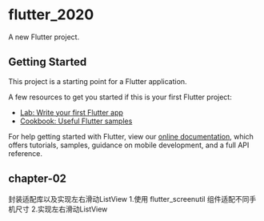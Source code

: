 # flutter_2020

A new Flutter project.

## Getting Started

This project is a starting point for a Flutter application.

A few resources to get you started if this is your first Flutter project:

- [Lab: Write your first Flutter app](https://flutter.dev/docs/get-started/codelab)
- [Cookbook: Useful Flutter samples](https://flutter.dev/docs/cookbook)

For help getting started with Flutter, view our
[online documentation](https://flutter.dev/docs), which offers tutorials,
samples, guidance on mobile development, and a full API reference.

## chapter-02
 封装适配库以及实现左右滑动ListView
 1.使用 flutter_screenutil 组件适配不同手机尺寸
 2.实现左右滑动ListView
 